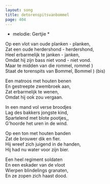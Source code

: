 ```yaml
---
layout: song
title: detorenspitsvanbommel
page: 404
---
```


* melodie: Gertjie *  

Op een vlot van oude planken - planken,  
Zat een oude herdershond - herdershond,  
Heel erbarmelijk te janken - janken,  
Omdat hij zijn bass niet vond - niet vond.  
Maar te midden van die rommel, rommel	)  
Staat de torenspits van Bommel, Bommel	) (bis)  

Een matroos met houten benen  
En gestreepte zwembroek aan,  
Zat erbarmelijk te wenen,  
Omdat hij ook zou vergaan.  

In een mand vol verse broodjes  
Lag des bakkers jongste kind,  
Spartelend met blote pootjes,,  
G'hoorde het uren in de wind.  

Op een ton met houten banden  
Zat de brouwer dik en fier.  
Hij wreef zich juigend in de handen,  
Hij had nu water voor zijn bier.  

Een heel regiment soldaten  
En een eskader van de vloot  
Wierpen blindelings granaten,  
En ze zopen zich haast dood.  

